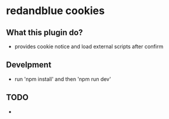 # redandblue cookies

## What this plugin do?

- provides cookie notice and load external scripts after confirm

## Develpment

- run 'npm install' and then 'npm run dev'

## TODO

- 
